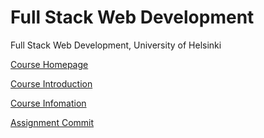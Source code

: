 # Full Stack Web Development
Full Stack Web Development, University of Helsinki

[Course Homepage](https://fullstackopen.com/zh)

[Course Introduction](https://studies.helsinki.fi/courses/cu/hy-CU-142971782-2020-08-01/CSM141081/Full_Stack_Web_Development)

[Course Infomation](https://studies.helsinki.fi/courses/cur/otm-dbf5a51d-2121-4110-af0f-f1e8f0b74fb9/_Full_Stack_Web_Development)

[Assignment Commit](https://studies.cs.helsinki.fi/stats/courses/fullstackopen)
